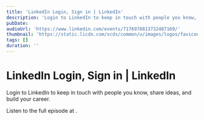 ```yaml
---
title: 'LinkedIn Login, Sign in | LinkedIn'
description: 'Login to LinkedIn to keep in touch with people you know, share ideas, and build your career.'
pubDate: 
audioUrl: 'https://www.linkedin.com/events/7176978813732487169/'
thumbnail: 'https://static.licdn.com/scds/common/u/images/logos/favicons/v1/favicon.ico'
tags: []
duration: ''
---
```


# LinkedIn Login, Sign in | LinkedIn

Login to LinkedIn to keep in touch with people you know, share ideas, and build your career.

Listen to the full episode at [](https://www.linkedin.com/events/7176978813732487169/).
